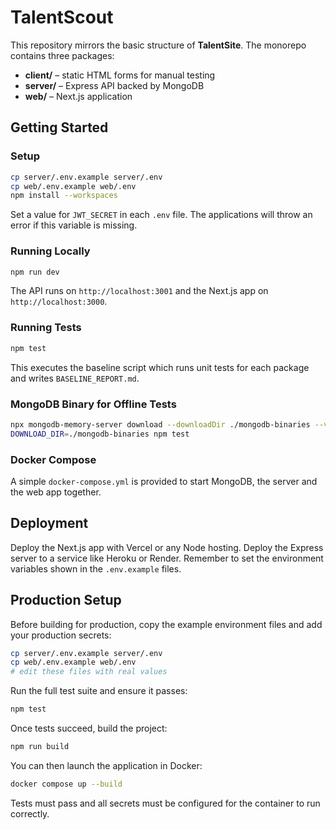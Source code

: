 # TalentScout

This repository mirrors the basic structure of **TalentSite**. The monorepo contains three packages:

- **client/** – static HTML forms for manual testing
- **server/** – Express API backed by MongoDB
- **web/** – Next.js application

## Getting Started

### Setup

```bash
cp server/.env.example server/.env
cp web/.env.example web/.env
npm install --workspaces
```

Set a value for `JWT_SECRET` in each `.env` file. The applications will throw
an error if this variable is missing.

### Running Locally

```bash
npm run dev
```

The API runs on `http://localhost:3001` and the Next.js app on `http://localhost:3000`.

### Running Tests

```bash
npm test
```

This executes the baseline script which runs unit tests for each package and writes `BASELINE_REPORT.md`.

### MongoDB Binary for Offline Tests

```bash
npx mongodb-memory-server download --downloadDir ./mongodb-binaries --version 6.0.5
DOWNLOAD_DIR=./mongodb-binaries npm test
```

### Docker Compose

A simple `docker-compose.yml` is provided to start MongoDB, the server and the web app together.

## Deployment

Deploy the Next.js app with Vercel or any Node hosting. Deploy the Express server to a service like Heroku or Render. Remember to set the environment variables shown in the `.env.example` files.

## Production Setup

Before building for production, copy the example environment files and add your
production secrets:

```bash
cp server/.env.example server/.env
cp web/.env.example web/.env
# edit these files with real values
```

Run the full test suite and ensure it passes:

```bash
npm test
```

Once tests succeed, build the project:

```bash
npm run build
```

You can then launch the application in Docker:

```bash
docker compose up --build
```

Tests must pass and all secrets must be configured for the container to run
correctly.

